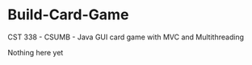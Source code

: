 # Build-Card-Game
CST 338 - CSUMB - Java GUI card game with MVC and Multithreading

Nothing here yet
